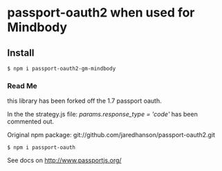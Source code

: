 # passport-oauth2 when used for Mindbody

## Install

    $ npm i passport-oauth2-gm-mindbody

### Read Me

this library has been forked off the 1.7 passport oauth.

In the the strategy.js file:
_params.response_type = 'code'_
has been commented out.

Original npm package:
git://github.com/jaredhanson/passport-oauth2.git

    $ npm i passport-oauth

See docs on http://www.passportjs.org/
